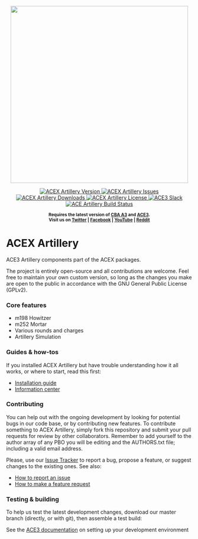 <p align="center">
    <img src="https://github.com/acemod/ACE3/raw/master/extras/assets/logo/black/ACE3-Logo.jpg" width="480">
</p>

<p align="center">
    <a href="https://github.com/acemod/ACEX_artillery/releases/latest">
        <img src="https://img.shields.io/badge/Version-0.0.1-blue.svg?style=flat-square" alt="ACEX Artillery Version">
    </a>
    <a href="https://github.com/acemod/ACEX_artillery/issues">
        <img src="https://img.shields.io/github/issues-raw/acemod/ACEX_artillery.svg?style=flat-square&label=Issues" alt="ACEX Artillery Issues">
    </a>
    <a href="https://github.com/acemod/ACEX_artillery/releases">
        <img src="https://img.shields.io/github/downloads/acemod/ACEX_artillery/total.svg?style=flat-square&label=Downloads" alt="ACEX Artillery Downloads">
    </a>
    <a href="https://github.com/acemod/ACEX_artillery/blob/master/LICENSE">
        <img src="https://img.shields.io/badge/License-GPLv2-red.svg?style=flat-square" alt="ACEX Artillery License">
    </a>
    <a href="http://slackin.ace3mod.com/">
        <img src="http://slackin.ace3mod.com/badge.svg?style=flat-square&label=Slack" alt="ACE3 Slack">
    </a>
    <a href="https://travis-ci.org/acemod/ACEX_artillery">
        <img src="https://img.shields.io/travis/acemod/ACEX_artillery.svg?style=flat-square&label=Build" alt="ACE Artillery Build Status">
    </a>
</p>

<p align="center">
    <sup><strong>Requires the latest version of <a href="https://github.com/CBATeam/CBA_A3/releases">CBA A3</a> and <a href="https://github.com/acemod/ACE3/releases">ACE3</a>.<br/>
    Visit us on <a href="https://twitter.com/ACE3Mod">Twitter</a> | <a href="https://www.facebook.com/ACE3Mod">Facebook</a> | <a href="https://www.youtube.com/c/ACE3Mod">YouTube</a> | <a href="http://www.reddit.com/r/arma/search?q=ACE&restrict_sr=on&sort=new&t=all">Reddit</a></strong></sup>
</p>

# ACEX Artillery

ACE3 Artillery components part of the ACEX packages.

The project is entirely open-source and all contributions are welcome. Feel free to maintain your own custom version, so long as the changes you make are open to the public in accordance with the GNU General Public License (GPLv2).

### Core features

- m198 Howitzer
- m252 Mortar
- Various rounds and charges
- Artillery Simulation

### Guides & how-tos

If you installed ACEX Artillery but have trouble understanding how it all works, or where to start, read this first:

- [Installation guide](http://acemod.com/wiki)
- [Information center](http://acemod.com/wiki)

### Contributing

You can help out with the ongoing development by looking for potential bugs in our code base, or by contributing new features. To contribute something to ACEX Artillery, simply fork this repository and submit your pull requests for review by other collaborators. Remember to add yourself to the author array of any PBO you will be editing and the AUTHORS.txt file; including a valid email address.

Please, use our [Issue Tracker](https://github.com/acemod/ACEX_artillery/issues) to report a bug, propose a feature, or suggest changes to the existing ones. See also:
- [How to report an issue](http://ace3mod.com/wiki/user/how-to-report-an-issue.html)
- [How to make a feature request](http://ace3mod.com/wiki/user/how-to-make-a-feature-request.html)

### Testing & building

To help us test the latest development changes, download our master branch (directly, or with git), then assemble a test build:

See the [ACE3 documentation](http://ace3mod.com/wiki/development/setting-up-the-development-environment.html) on setting up your development environment
